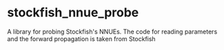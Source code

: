 # stockfish_nnue_probe
A library for probing Stockfish's NNUEs.  The code for reading parameters and the forward propagation is taken from Stockfish
